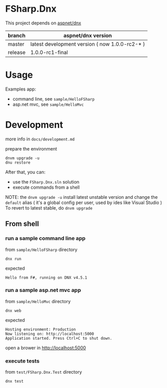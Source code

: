 FSharp.Dnx
===

This project depends on [aspnet/dnx](github.com/aspnet/dnx)

| branch  | aspnet/dnx version  |
|---------|---------------------|
| master  | latest development version ( now 1.0.0-rc2-* ) |
| release | 1.0.0-rc1-final     |

# Usage

Examples app:

- command line, see `sample/HelloFSharp`
- asp.net mvc, see `sample/HelloMvc`

# Development

more info in `docs/development.md`

prepare the environment

```
dnvm upgrade -u
dnu restore
```

After that, you can:

- use the `FSharp.Dnx.sln` solution
- execute commands from a shell

NOTE: the `dnvm upgrade -u` install latest unstable version and change
the `default` alias ( it's a global config per user, used by ides like Visual Studio )
To revert to latest stable, do `dnvm upgrade`

## From shell

### run a sample command line app 

from `sample/HelloFSharp` directory

```
dnx run
```

expected

```
Hello from F#, running on DNX v4.5.1
```

### run a sample asp.net mvc app

from `sample/HelloMvc` directory

```
dnx web
```

expected

```
Hosting environment: Production
Now listening on: http://localhost:5000
Application started. Press Ctrl+C to shut down.
```

open a brower in [http://localhost:5000](http://localhost:5000)


### execute tests

from `test/FSharp.Dnx.Test` directory

```
dnx test
```
